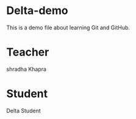# Delta-demo
This is a demo file about learning Git and GitHub.

# Teacher
shradha Khapra

# Student
Delta Student
